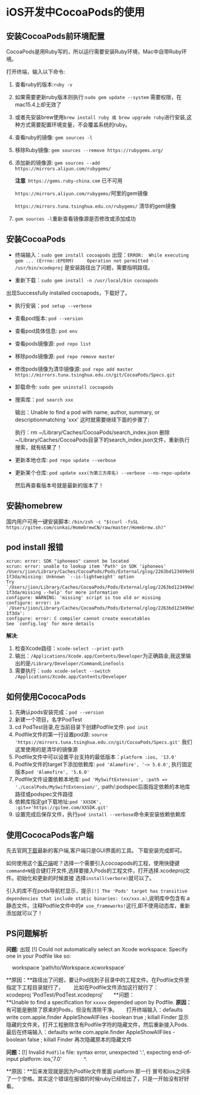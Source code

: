 # iOS开发中CocoaPods的使用

## 安装CocoaPods前环境配置

CocoaPods是用Ruby写的，所以运行需要安装Ruby环境，Mac中自带Ruby环境。

打开终端，输入以下命令:

1. 查看ruby的版本:`ruby -v`

2. 如果需要更新ruby版本则执行:`sudo gem update --system` 需要权限，在mac15.4上却无效了

3. 或者先安装brew使用`brew install ruby 或 brew upgrade ruby`进行安装,这种方式需要配置环境变量，不会覆盖系统的ruby。

4. 查看ruby的镜像: `gem sources -l`

5. 移除Ruby镜像: `gem sources --remove https://rubygems.org/`

6. 添加新的镜像源: `gem sources --add https://mirrors.aliyun.com/rubygems/` 

   **注意**` https://gems.ruby-china.com` 已不可用

    `https://mirrors.aliyun.com/rubygems/`阿里的gem镜像

   `https://mirrors.tuna.tsinghua.edu.cn/rubygems/` 清华的gem镜像

7. `gem sources -l`重新查看镜像源是否修改或添加成功

## 安装CocoaPods

* 终端输入：`sudo gem install cocoapods`
出现：`ERROR:  While executing gem ... (Errno::EPERM)     Operation not permitted - /usr/bin/xcodeproj` 是安装路径出了问题，需要指明路径。

* 重新下载：`sudo gem install -n /usr/local/bin cocoapods`

出现Successfully installed cocoapods，下载好了。

* 执行安装：`pod setup --verbose`
* 查看pod版本: `pod --version`
* 查看pod具体信息: `pod env`
* 查看pods镜像源: `pod repo list`
* 移除pods镜像源: `pod repo remove master`
* 修改pods镜像为清华镜像源: `pod repo add master https://mirrors.tuna.tsinghua.edu.cn/git/CocoaPods/Specs.git`
* 卸载命令: `sudo gem uninstall cocoapods`
* 搜索库：`pod search xxx`

	输出：Unable to find a pod with name, author, summary, or descriptionmatching 'xxx' 这时就需要继续下面的步骤了:
	
	执行：rm ~/Library/Caches/CocoaPods/search_index.json
	删除~/Library/Caches/CocoaPods目录下的search_index.json文件，重新执行搜索，就有结果了！

* 更新本地仓库: `pod repo update --verbose`
* 更新某个仓库: `pod update xxx(为第三方库名) --verbose --no-repo-update`
  
  然后再查看版本号就是最新的版本了！

## 安装homebrew

国内用户可用一键安装脚本:
`/bin/zsh -c "$(curl -fsSL https://gitee.com/cunkai/HomebrewCN/raw/master/Homebrew.sh)"`

## pod install 报错
```
xcrun: error: SDK "iphoneos" cannot be located
xcrun: error: unable to lookup item 'Path' in SDK 'iphoneos'
/Users/jion/Library/Caches/CocoaPods/Pods/External/glog/2263bd123499e5b93b5efe24871be317-1f3da/missing: Unknown `--is-lightweight' option
Try `/Users/jion/Library/Caches/CocoaPods/Pods/External/glog/2263bd123499e5b93b5efe24871be317-1f3da/missing --help' for more information
configure: WARNING: 'missing' script is too old or missing
configure: error: in `/Users/jion/Library/Caches/CocoaPods/Pods/External/glog/2263bd123499e5b93b5efe24871be317-1f3da':
configure: error: C compiler cannot create executables
See `config.log' for more details

```
**解决**:
1. 检查Xcode路径：`xcode-select --print-path`
2. 输出：`/Applications/Xcode.app/Contents/Developer`为正确路金,我这里输出的是`/Library/Developer/CommandLineTools`
3. 需要执行：`sudo xcode-select --switch /Applications/Xcode.app/Contents/Developer`

## 如何使用CococaPods

1. 先确认pods安装完成：`pod --version`
2. 新建一个项目，名字PodTest
3. cd PodTest目录,在当前目录下创建Podfile文件: `pod init`
4. Podfile文件的第一行设置pod源: `source 'https://mirrors.tuna.tsinghua.edu.cn/git/CocoaPods/Specs.git'` 我们这里使用的是清华的镜像源
5. Podfile文件中可以设置平台支持的最低版本：`platform :ios, '13.0'`
6. Podfile文件的target下添加依赖库: `pod 'Alamofire', '~> 5.6.0'`, 执行固定版本`pod 'Alamofire', '5.6.0'`
7. Podfile文件设置依赖本地库: `pod 'MySwiftExtension', :path => './LocalPods/MySwiftExtension/'`, :path/:podspec后面指定依赖的本地库路径或podspec文件路径
8. 依赖库指定git下载地址:`pod 'XXSDK', :git=>'https://gitee.com/XXSDK.git'`
9. 设置完成后保存文件，执行`pod install --verbose`命令来安装依赖依赖库

## 使用CococaPods客户端
先去官网[下载](https://cocoapods.org/app)最新的客户端,客户端只是GUI界面的工具。 下载安装完成即可。

如何使用这个[客户端](https://cocoapods.org/app)呢？选择一个需要引入cocoapods的工程，使用快捷键`command+N`组合键打开文件,选择要接入Pods的工程文件，打开选择.xcodeproj文件。初始化和更新的时候直接 选择`install(verbore)`就可以了。

引入的库不在pods导航栏显示，提示`[!] The 'Pods' target has transitive dependencies that include static binaries: (xx/xxx.a)`,说明库中包含有.a静态文件。注释Podfile文件中的`# use_frameworks!`这行,即不使用动态库，重新添加就可以了！

## PS问题解析

**问题:** 出现 [!] Could not automatically select an Xcode workspace. Specify one in your Podfile like so:

    workspace 'path/to/Workspace.xcworkspace'

**原因：**路径出了问题，要让Pod找到子目录中的工程文件。在Podfile文件里指定下工程目录就行了，
      比如在Podfile文件添加这行就行了：xcodeproj 'PodTest/PodTest.xcodeproj'
      
**问题：**Unable to find a specification for `xxxxx` depended upon by Podfile.
**原因：** 有可能是删除了原来的Pods，但没有清除干净。
     打开终端输入：defaults write com.apple.finder AppleShowAllFiles -boolean true ; killall Finder
显示隐藏的文件夹，打开工程删除含有Podfile字符的隐藏文件，然后重新接入Pods.
最后在终端输入：defaults write com.apple.finder AppleShowAllFiles -boolean false ; killall Finder
再次隐藏原本的隐藏文件

**问题：**[!] Invalid `Podfile` file: syntax error, unexpected ':', expecting end-of-input platform: ios,'7.0'
              ^.

**原因：**后来发现就是因为Podfile文件里面 platform 那一行 冒号和ios之间多了一个空格。其实这个错误在报错的时候ruby已经给出了，只是一开始没有好好看。

